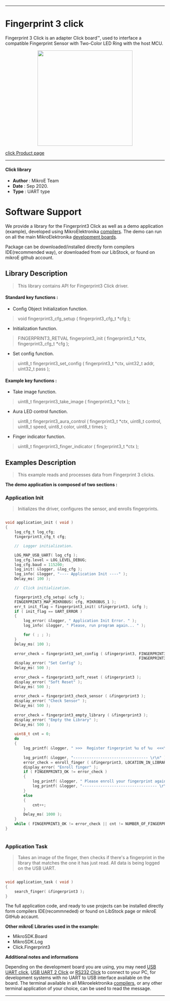 
---
# Fingerprint 3 click

Fingerprint 3 Click is an adapter Click board™, used to interface a compatible Fingerprint Sensor with Two-Color LED Ring with the host MCU.

<p align="center">
  <img src="https://download.mikroe.com/images/click_for_ide/fingerprint3_click.png" height=300px>
</p>

[click Product page](https://www.mikroe.com/fingerprint-3-click)

---


#### Click library 

- **Author**        : MikroE Team
- **Date**          : Sep 2020.
- **Type**          : UART type


# Software Support

We provide a library for the Fingerprint3 Click 
as well as a demo application (example), developed using MikroElektronika 
[compilers](https://shop.mikroe.com/compilers). 
The demo can run on all the main MikroElektronika [development boards](https://shop.mikroe.com/development-boards).

Package can be downloaded/installed directly form compilers IDE(recommended way), or downloaded from our LibStock, or found on mikroE github account. 

## Library Description

> This library contains API for Fingerprint3 Click driver.

#### Standard key functions :

- Config Object Initialization function.
> void fingerprint3_cfg_setup ( fingerprint3_cfg_t *cfg ); 
 
- Initialization function.
> FINGERPRINT3_RETVAL fingerprint3_init ( fingerprint3_t *ctx, fingerprint3_cfg_t *cfg );

- Set config function.
> uint8_t fingerprint3_set_config ( fingerprint3_t *ctx, uint32_t addr, uint32_t pass );

#### Example key functions :

- Take image function.
> uint8_t fingerprint3_take_image ( fingerprint3_t *ctx );
 
- Aura LED control function.
> uint8_t fingerprint3_aura_control ( fingerprint3_t *ctx, uint8_t control, uint8_t speed, uint8_t color, uint8_t times );

- Finger indicator function.
> uint8_t fingerprint3_finger_indicator ( fingerprint3_t *ctx );

## Examples Description

> This example reads and processes data from Fingerprint 3 clicks.

**The demo application is composed of two sections :**

### Application Init 

> Initializes the driver, configures the sensor, and enrolls fingerprints.

```c

void application_init ( void )
{
    log_cfg_t log_cfg;
    fingerprint3_cfg_t cfg;

    //  Logger initialization.

    LOG_MAP_USB_UART( log_cfg );
    log_cfg.level = LOG_LEVEL_DEBUG;
    log_cfg.baud = 115200;
    log_init( &logger, &log_cfg );
    log_info( &logger, "---- Application Init ----" );
    Delay_ms( 100 );

    //  Click initialization.

    fingerprint3_cfg_setup( &cfg );
    FINGERPRINT3_MAP_MIKROBUS( cfg, MIKROBUS_1 );
    err_t init_flag = fingerprint3_init( &fingerprint3, &cfg );
    if ( init_flag == UART_ERROR ) 
    {
        log_error( &logger, " Application Init Error. " );
        log_info( &logger, " Please, run program again... " );

        for ( ; ; );
    }
    Delay_ms( 100 );
    
    error_check = fingerprint3_set_config ( &fingerprint3, FINGERPRINT3_DEFAULT_ADDRESS, 
                                                           FINGERPRINT3_DEFAULT_PASSWORD );
    display_error( "Set Config" );
    Delay_ms( 500 );
    
    error_check = fingerprint3_soft_reset ( &fingerprint3 );
    display_error( "Soft Reset" );
    Delay_ms( 500 );
    
    error_check = fingerprint3_check_sensor ( &fingerprint3 );
    display_error( "Check Sensor" );
    Delay_ms( 500 );
    
    error_check = fingerprint3_empty_library ( &fingerprint3 );
    display_error( "Empty the Library" );
    Delay_ms( 500 );
    
    uint8_t cnt = 0; 
    do 
    {
        log_printf( &logger, " >>>  Register fingerprint %u of %u  <<<\r\n", ( uint16_t ) cnt + 1, 
                                                                             ( uint16_t ) NUMBER_OF_FINGERPRINTS );
        log_printf( &logger, "--------------------------------- \r\n" );
        error_check = enroll_finger ( &fingerprint3, LOCATION_IN_LIBRARY + cnt, NUMBER_OF_IMAGES );
        display_error( "Enroll finger" );
        if ( FINGERPRINT3_OK != error_check )
        {
            log_printf( &logger, " Please enroll your fingerprint again.\r\n" );
            log_printf( &logger, "--------------------------------- \r\n" );
        }
        else
        {
            cnt++;
        }
        Delay_ms( 1000 );
    }
    while ( FINGERPRINT3_OK != error_check || cnt != NUMBER_OF_FINGERPRINTS );
}
  
```

### Application Task

> Takes an image of the finger, then checks if there's a fingerprint in the library that matches the
> one it has just read. All data is being logged on the USB UART.

```c

void application_task ( void )
{
    search_finger( &fingerprint3 );
} 

```


The full application code, and ready to use projects can be  installed directly form compilers IDE(recommneded) or found on LibStock page or mikroE GitHub accaunt.

**Other mikroE Libraries used in the example:** 

- MikroSDK.Board
- MikroSDK.Log
- Click.Fingerprint3

**Additional notes and informations**

Depending on the development board you are using, you may need 
[USB UART click](https://shop.mikroe.com/usb-uart-click), 
[USB UART 2 Click](https://shop.mikroe.com/usb-uart-2-click) or 
[RS232 Click](https://shop.mikroe.com/rs232-click) to connect to your PC, for 
development systems with no UART to USB interface available on the board. The 
terminal available in all Mikroelektronika 
[compilers](https://shop.mikroe.com/compilers), or any other terminal application 
of your choice, can be used to read the message.



---
